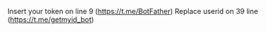 Insert your token on line 9 (https://t.me/BotFather)
Replace userid on 39 line (https://t.me/getmyid_bot)
